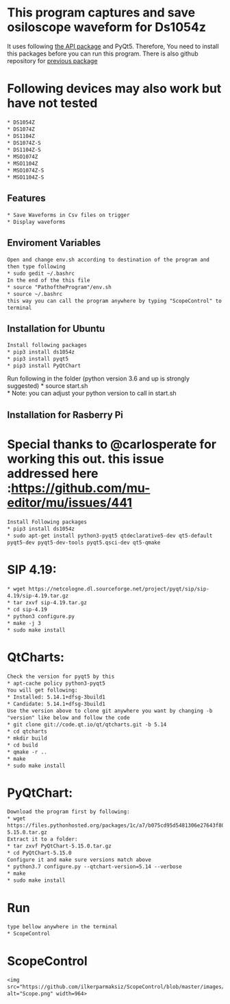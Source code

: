 # This program captures and save osiloscope waveform for Ds1054z

It uses following [the API package](https://ds1054z.readthedocs.org/en/stable/api/index.html) and PyQt5. Therefore, You need to install this packages before you can run this program.
There is also github repository for  [previous package](https://raw.githubusercontent.com/pklaus/ds1054z)

# Following devices may also work but have not tested

	* DS1054Z
	* DS1074Z
	* DS1104Z
	* DS1074Z-S
	* DS1104Z-S
	* MSO1074Z
	* MSO1104Z
	* MSO1074Z-S
	* MSO1104Z-S

## Features
	* Save Waveforms in Csv files on trigger 
	* Display waveforms
## Enviroment Variables
	Open and change env.sh according to destination of the program and then type following
	* sudo gedit ~/.bashrc 
	In the end of the this file
	* source "PathoftheProgram"/env.sh
	* source ~/.bashrc
	this way you can call the program anywhere by typing "ScopeControl" to terminal

## Installation for Ubuntu
	Install following packages 
	* pip3 install ds1054z
	* pip3 install pyqt5 
	* pip3 install PyQtChart

Run following in the folder (python version 3.6 and up is strongly suggested)
	* source start.sh  
	* Note: you can adjust your python version to call in start.sh
	
## Installation for Rasberry Pi 
# Special thanks to @carlosperate for working this out. this issue addressed here :https://github.com/mu-editor/mu/issues/441

	Install Following packages 
	* pip3 install ds1054z
	* sudo apt-get install python3-pyqt5 qtdeclarative5-dev qt5-default pyqt5-dev pyqt5-dev-tools pyqt5.qsci-dev qt5-qmake
# SIP 4.19:
	* wget https://netcologne.dl.sourceforge.net/project/pyqt/sip/sip-4.19/sip-4.19.tar.gz
 	* tar zxvf sip-4.19.tar.gz
 	* cd sip-4.19
 	* python3 configure.py
 	* make -j 3
 	* sudo make install
 
# QtCharts:
	Check the version for pyqt5 by this 
	* apt-cache policy python3-pyqt5
	You will get following:
	* Installed: 5.14.1+dfsg-3build1
  	* Candidate: 5.14.1+dfsg-3build1
	Use the version above to clone git anywhere you want by changing -b "version" like below and follow the code	
	* git clone git://code.qt.io/qt/qtcharts.git -b 5.14
 	* cd qtcharts
	* mkdir build
	* cd build
 	* qmake -r ..
 	* make
 	* sudo make install
# PyQtChart:
	Download the program first by following:
	* wget https://files.pythonhosted.org/packages/1c/a7/b075cd95d5481306e27643f80372d72f540e65812ed432a8e44f836a21c4/PyQtChart-5.15.0.tar.gz
	Extract it to a folder:
	* tar zxvf PyQtChart-5.15.0.tar.gz
	* cd PyQtChart-5.15.0
	Configure it and make sure versions match above
	* python3.7 configure.py --qtchart-version=5.14 --verbose
	* make
	* sudo make install
# Run
	type bellow anywhere in the terminal 
	* ScopeControl 
# ScopeControl
	<img src="https://github.com/ilkerparmaksiz/ScopeControl/blob/master/images/Scope.png" alt="Scope.png" width=964>
	
